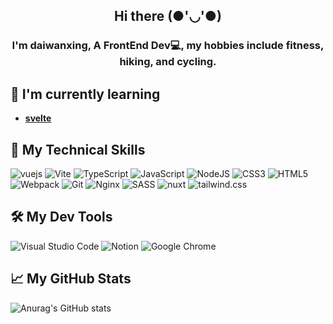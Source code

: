 <h2 align="center">
Hi there (●'◡'●)
</h2>

<h3 align="center">
I'm daiwanxing, A FrontEnd Dev💻, my hobbies include fitness, hiking, and cycling.
</h3> 

## 🌱 I'm currently learning

- **[svelte](https://svelte.dev/)**

## 🎯 My Technical Skills

![vuejs](https://img.shields.io/badge/vuejs-%2335495e.svg?style=plasti&logo=vuedotjs)
![Vite](https://img.shields.io/badge/vite-%23646CFF.svg?style=plasti&logo=vite&logoColor=white)
![TypeScript](https://img.shields.io/badge/typescript-%23007ACC.svg?style=plasti&logo=typescript&logoColor=white)
![JavaScript](https://img.shields.io/badge/javascript-%23323330.svg?style=plasti&logo=javascript&logoColor=%23F7DF1E)
![NodeJS](https://img.shields.io/badge/node.js-6DA55F?style=plasti&logo=node.js&logoColor=white)
![CSS3](https://img.shields.io/badge/css3-%231572B6.svg?style=plasti&logo=css3&logoColor=white)
![HTML5](https://img.shields.io/badge/html5-%23E34F26.svg?style=plasti&logo=html5&logoColor=white)
![Webpack](https://img.shields.io/badge/webpack-%238DD6F9.svg?style=plasti&logo=webpack&logoColor=white)
![Git](https://img.shields.io/badge/git-%23F05033.svg?style=plasti&logo=git&logoColor=white)
![Nginx](https://img.shields.io/badge/nginx-%23009639.svg?style=plasti&logo=nginx&logoColor=white)
![SASS](https://img.shields.io/badge/SASS-hotpink.svg?style=plasti&logo=SASS&logoColor=white)
![nuxt](https://img.shields.io/badge/nuxt.js-00C58E?style=plasti&logo=nuxtdotjs&logoColor=white)
![tailwind.css](https://img.shields.io/badge/Tailwind_CSS-38B2AC?style=plasti&logo=tailwind-css&logoColor=white)


## 🛠️ My Dev Tools

![Visual Studio Code](https://img.shields.io/badge/Visual%20Studio%20Code-0078d7.svg?style=plasti&logo=visual-studio-code&logoColor=white)
![Notion](https://img.shields.io/badge/Notion-%23000000.svg?style=plasti&logo=notion&logoColor=white)
![Google Chrome](https://img.shields.io/badge/Google%20Chrome-4285F4?style=plasti&logo=GoogleChrome&logoColor=white)

## 📈 My GitHub Stats 

![Anurag's GitHub stats](https://github-readme-stats.vercel.app/api?username=daiwanxing&rank_icon=github)
